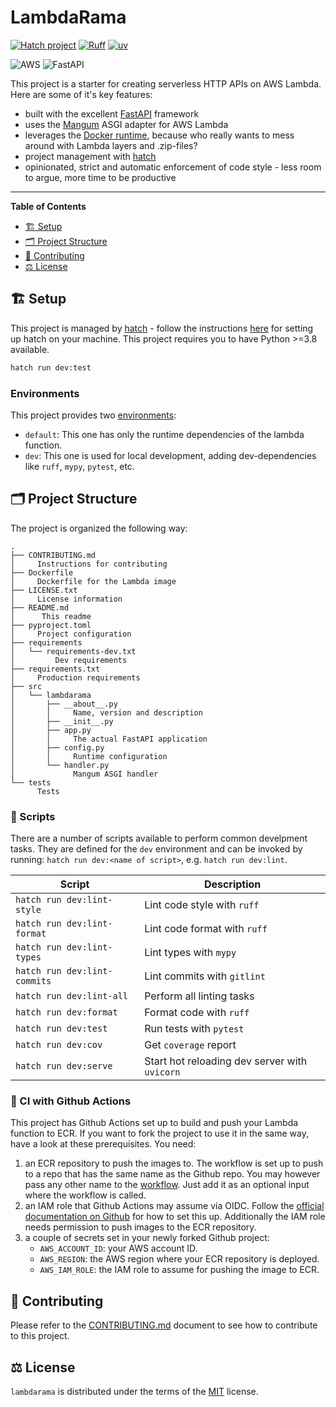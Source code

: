 # LambdaRama

[![Hatch project](https://img.shields.io/badge/%F0%9F%A5%9A-Hatch-4051b5.svg)](https://github.com/pypa/hatch)
[![Ruff](https://img.shields.io/endpoint?url=https://raw.githubusercontent.com/astral-sh/ruff/main/assets/badge/v2.json)](https://github.com/astral-sh/ruff)
[![uv](https://img.shields.io/endpoint?url=https://raw.githubusercontent.com/astral-sh/uv/main/assets/badge/v0.json)](https://github.com/astral-sh/uv)

![AWS](https://img.shields.io/badge/AWS-%23FF9900.svg?style=for-the-badge&logo=amazon-aws&logoColor=white)
![FastAPI](https://img.shields.io/badge/FastAPI-005571?style=for-the-badge&logo=fastapi)

This project is a starter for creating serverless HTTP APIs on AWS Lambda. Here are some of it's key features:

- built with the excellent [FastAPI](https://fastapi.tiangolo.com/) framework
- uses the [Mangum](https://mangum.io/) ASGI adapter for AWS Lambda
- leverages the [Docker runtime](https://docs.aws.amazon.com/lambda/latest/dg/images-create.html), because who really wants to mess around with Lambda layers and .zip-files?
- project management with [hatch](https://hatch.pypa.io/1.9/)
- opinionated, strict and automatic enforcement of code style - less room to argue, more time to be productive

---

**Table of Contents**

- [🏗️ Setup](#🏗️-setup)
- [🗂️ Project Structure](#🗂️-project-structure)
- [🫶 Contributing](#🫶-contributing)
- [⚖️ License](#⚖️-license)

## 🏗️ Setup

This project is managed by [hatch](https://hatch.pypa.io/1.9/) - follow the instructions [here](https://hatch.pypa.io/1.9/install/) for setting up hatch on your machine. This project requires you to have Python >=3.8 available.

```bash
hatch run dev:test
```

### Environments

This project provides two [environments](https://hatch.pypa.io/1.9/environment/):

- `default`: This one has only the runtime dependencies of the lambda function.
- `dev`: This one is used for local development, adding dev-dependencies like `ruff`, `mypy`, `pytest`, etc.

## 🗂️ Project Structure

The project is organized the following way:

```
.
├── CONTRIBUTING.md
│     Instructions for contributing
├── Dockerfile
│     Dockerfile for the Lambda image
├── LICENSE.txt
│     License information
├── README.md
│      This readme
├── pyproject.toml
│     Project configuration
├── requirements
│   └── requirements-dev.txt
│         Dev requirements
├── requirements.txt
│     Production requirements
├── src
│   └── lambdarama
│       ├── __about__.py
│       │     Name, version and description
│       ├── __init__.py
│       ├── app.py
│       │     The actual FastAPI application
│       ├── config.py
│       │     Runtime configuration
│       └── handler.py
│             Mangum ASGI handler
└── tests
      Tests
```

### 📜 Scripts

There are a number of scripts available to perform common develpment tasks. They are defined for the `dev` environment and can be invoked by running: `hatch run dev:<name of script>`, e.g. `hatch run dev:lint`.

| Script                       | Description                                   |
| ---------------------------- | --------------------------------------------- |
| `hatch run dev:lint-style`   | Lint code style with `ruff`                   |
| `hatch run dev:lint-format`  | Lint code format with `ruff`                  |
| `hatch run dev:lint-types`   | Lint types with `mypy`                        |
| `hatch run dev:lint-commits` | Lint commits with `gitlint`                   |
| `hatch run dev:lint-all`     | Perform all linting tasks                     |
| `hatch run dev:format`       | Format code with `ruff`                       |
| `hatch run dev:test`         | Run tests with `pytest`                       |
| `hatch run dev:cov`          | Get `coverage` report                         |
| `hatch run dev:serve`        | Start hot reloading dev server with `uvicorn` |

### 🐙 CI with Github Actions

This project has Github Actions set up to build and push your Lambda function to ECR. If you want to fork the project to use it in the same way, have a look at these prerequisites. You need:

1. an ECR repository to push the images to. The workflow is set up to push to a repo that has the same name as the Github repo. You may however pass any other name to the [workflow](./.github/workflows/workflow_push_to_ecr.yml). Just add it as an optional input where the workflow is called.
2. an IAM role that Github Actions may assume via OIDC. Follow the [official documentation on Github](https://docs.github.com/en/actions/deployment/security-hardening-your-deployments/configuring-openid-connect-in-amazon-web-services) for how to set this up. Additionally the IAM role needs permission to push images to the ECR repository.
3. a couple of secrets set in your newly forked Github project:
   - `AWS_ACCOUNT_ID`: your AWS account ID.
   - `AWS_REGION`: the AWS region where your ECR repository is deployed.
   - `AWS_IAM_ROLE`: the IAM role to assume for pushing the image to ECR.

## 🫶 Contributing

Please refer to the [CONTRIBUTING.md](./CONTRIBUTING.md) document to see how to contribute to this project.

## ⚖️ License

`lambdarama` is distributed under the terms of the [MIT](https://spdx.org/licenses/MIT.html) license.
